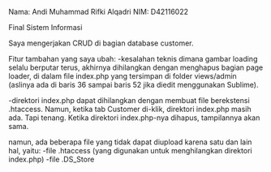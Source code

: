 Nama: Andi Muhammad Rifki Alqadri
NIM: D42116022

Final Sistem Informasi

Saya mengerjakan CRUD di bagian database customer.

Fitur tambahan yang saya ubah:
-kesalahan teknis dimana gambar loading selalu berputar terus, akhirnya dihilangkan dengan menghapus bagian page loader,
di dalam file index.php yang tersimpan di folder views/admin (aslinya ada di baris 36 sampai baris 52 jika diedit menggunakan Sublime).

-direktori index.php dapat dihilangkan dengan membuat file berekstensi .htaccess. Namun, ketika tab Customer di-klik,
direktori index.php masih ada. Tapi tenang. Ketika direktori index.php-nya dihapus, tampilannya akan sama.


namun, ada beberapa file yang tidak dapat diupload karena satu dan lain hal, yaitu:
-file .htaccess (yang digunakan untuk menghilangkan direktori index.php)
-file .DS_Store
